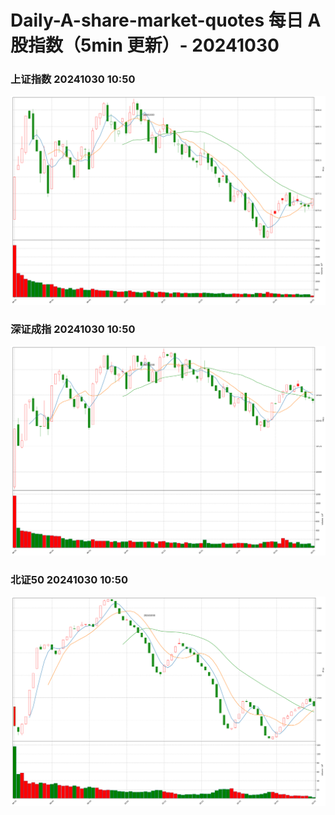 
# Daily-A-share-market-quotes 每日 A 股指数（5min 更新）- 20241030

### 上证指数 20241030 10:50
![](./fig/2024/10/20241030-sh000001.png)

### 深证成指 20241030 10:50
![](./fig/2024/10/20241030-sz399001.png)

### 北证50 20241030 10:50
![](./fig/2024/10/20241030-bj899050.png)
